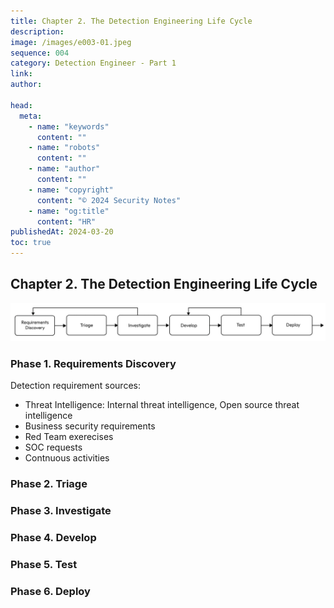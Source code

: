```yaml
---
title: Chapter 2. The Detection Engineering Life Cycle
description:
image: /images/e003-01.jpeg
sequence: 004
category: Detection Engineer - Part 1
link:
author:

head:
  meta:
    - name: "keywords"
      content: ""
    - name: "robots"
      content: ""
    - name: "author"
      content: ""
    - name: "copyright"
      content: "© 2024 Security Notes"
    - name: "og:title"
      content: "HR"
publishedAt: 2024-03-20
toc: true
---
```


## Chapter 2. The Detection Engineering Life Cycle

![e004-01.jpeg](/images/e004-01.jpeg)

### Phase 1. Requirements Discovery

Detection requirement sources:

- Threat Intelligence: Internal threat intelligence, Open source threat intelligence
- Business security requirements
- Red Team exerecises
- SOC requests
- Contnuous activities

### Phase 2. Triage

### Phase 3. Investigate

### Phase 4. Develop

### Phase 5. Test

### Phase 6. Deploy
